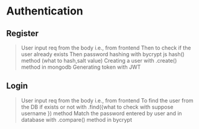 # Authentication

## Register
> User input req from the body i.e., from frontend
> Then to check if the user already exists
> Then password hashing with bycrypt js hash() method (what to hash,salt value)
> Creating a user with .create() method in mongodb
> Generating token with JWT

## Login
> User input req from the body i.e., from frontend
> To find the user from the DB if exists or not with .find({what to check with suppose username }) method
> Match the password entered by user and in database with .compare() method in bycrypt 
